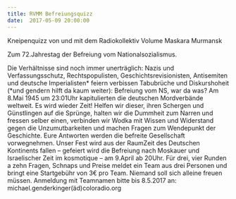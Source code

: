 ```yaml
---
title: RVMM Befreiungsquizz
date:  2017-05-09 20:00:00
---
```


Kneipenquizz von und mit dem Radiokollektiv Volume Maskara Murmansk



Zum 72.Jahrestag der Befreiung vom Nationalsozialismus.

Die Verhältnisse sind noch immer unerträglich: Nazis und
Verfassungsschutz, Rechtspopulisten, Geschichtsrevisionisten,
Antisemiten und deutsche Imperialisten* feiern verbissen Tabubrüche und
Diskurshoheit (*und gendern hilft da kaum weiter): Befreiung vom NS, war
da was? Am 8.Mai 1945 um 23:01Uhr kapitulierten die deutschen
Mordverbände weltweit. Es wird wieder Zeit! Helfen wir dieser, ihren
Schergen und Günstlingen auf die Sprünge, halten wir die Dummheit zum
Narren und fressen selber einen, verbinden wir Wodka mit Wissen und
Widerstand gegen die Unzumutbarkeiten und machen Fragen zum Wendepunkt
der Geschichte. Eure Antworten werden die befreite Gesellschaft
vorwegnehmen. Unser Fest wird aus der RaumZeit des Deutschen Kontinents
fallen – gefeiert wird die Befreiung nach Moskauer und Israelischer Zeit
im kosmotique – am 9.April ab 20Uhr. Für drei, vier Runden a zehn
Fragen, Schnaps und Preise meldet ein Team aus drei Personen und bringt
eine Startgebühr von 3€ pro Team. Niemand soll sich alleine freuen
müssen. Anmeldung mit Teamnamen bitte bis 8.5.2017 an:
michael.genderkinger(äd)coloradio.org


